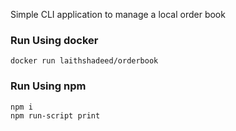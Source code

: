 Simple CLI application to manage a local order book

### Run Using docker

```
docker run laithshadeed/orderbook
```

### Run Using npm

```
npm i
npm run-script print
```